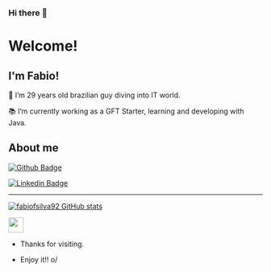 ### Hi there 👋

# Welcome!

 

## I'm Fabio!

 

:house_with_garden: I’m 29 years old brazilian guy diving into IT world.

:books: I’m currently working as a GFT Starter, learning and developing with Java.

<!--:outbox_tray: 2021 Goals: create a news projects in differents tecnology.!-->

## About me

[![Github Badge](https://img.shields.io/badge/-Github-000?style=flat-square&logo=Github&logoColor=white&link=https://github.com/fabiofsilva92)](https://github.com/fabiofsilva92)

[![Linkedin Badge](https://img.shields.io/badge/-LinkedIn-blue?style=flat-square&logo=Linkedin&logoColor=white&link=https://www.linkedin.com/in/fabio-fernandes-da-silva-012595a1/)](https://www.linkedin.com/in/fabio-fernandes-da-silva-012595a1/)


----------------------------------------------------------------------------------
[![fabiofsilva92 GitHub stats](https://github-readme-stats.vercel.app/api?username=fabiofsilva92)](https://github.com/fabiofsilva92/github-readme-stats)

<img src=https://github.com/TheDudeThatCode/TheDudeThatCode/blob/master/Assets/Earth.gif width="30">

- Thanks for visiting.

- Enjoy it!! o/


<!--
**fabiofsilva92/fabiofsilva92** is a ✨ _special_ ✨ repository because its `README.md` (this file) appears on your GitHub profile.

Here are some ideas to get you started:

- 🔭 I’m currently working on ...
- 🌱 I’m currently learning ...
- 👯 I’m looking to collaborate on ...
- 🤔 I’m looking for help with ...
- 💬 Ask me about ...
- 📫 How to reach me: ...
- 😄 Pronouns: ...
- ⚡ Fun fact: ...
-->

